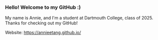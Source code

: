 ### Hello! Welcome to my GitHub :)

My name is Annie, and I'm a student at Dartmouth College, class of 2025. Thanks for checking out my GitHub!

Website: https://annieetang.github.io/
